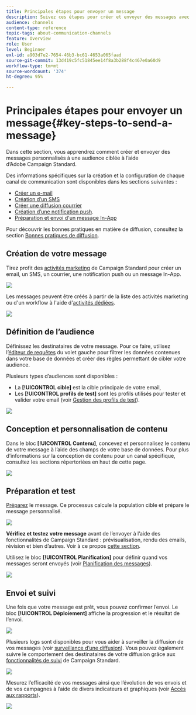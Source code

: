 ```yaml
---
title: Principales étapes pour envoyer un message
description: Suivez ces étapes pour créer et envoyer des messages avec Adobe Campaign.
audience: channels
content-type: reference
topic-tags: about-communication-channels
feature: Overview
role: User
level: Beginner
exl-id: a903d7e2-7654-46b3-bc61-4653a065faad
source-git-commit: 13d419c5fc51845ee14f8a3b288f4c467e0a60d9
workflow-type: tm+mt
source-wordcount: '374'
ht-degree: 95%

---
```


# Principales étapes pour envoyer un message{#key-steps-to-send-a-message}

Dans cette section, vous apprendrez comment créer et envoyer des messages personnalisés à une audience ciblée à l’aide d’Adobe Campaign Standard.

Des informations spécifiques sur la création et la configuration de chaque canal de communication sont disponibles dans les sections suivantes :

* [Créer un e-mail](../../channels/using/creating-an-email.md)
* [Création d’un SMS](../../channels/using/creating-an-sms-message.md)
* [Créer une diffusion courrier](../../channels/using/creating-the-direct-mail.md)
* [Création d’une notification push](../../channels/using/preparing-and-sending-a-push-notification.md).
* [Préparation et envoi d&#39;un message In-App](../../channels/using/preparing-and-sending-an-in-app-message.md)

Pour découvrir les bonnes pratiques en matière de diffusion, consultez la section [Bonnes pratiques de diffusion](../../sending/using/delivery-best-practices.md).

## Création de votre message

Tirez profit des [activités marketing](../../start/using/marketing-activities.md) de Campaign Standard pour créer un email, un SMS, un courrier, une notification push ou un message In-App.

![](assets/marketing-activities.png)

Les messages peuvent être créés à partir de la liste des activités marketing ou d&#39;un workflow à l&#39;aide d&#39;[activités dédiées](../../automating/using/about-channel-activities.md).

![](assets/steps-channel.png)

## Définition de l’audience

Définissez les destinataires de votre message. Pour ce faire, utilisez l’[éditeur de requêtes](../../automating/using/editing-queries.md) du volet gauche pour filtrer les données contenues dans votre base de données et créer des règles permettant de cibler votre audience.

Plusieurs types d’audiences sont disponibles :

* La **[!UICONTROL cible]** est la cible principale de votre email,
* Les **[!UICONTROL profils de test]** sont les profils utilisés pour tester et valider votre email (voir [Gestion des profils de test](../../audiences/using/managing-test-profiles.md)).

![](assets/steps-audience.png)

## Conception et personnalisation de contenu

Dans le bloc **[!UICONTROL Contenu]**, concevez et personnalisez le contenu de votre message à l’aide des champs de votre base de données. Pour plus d’informations sur la conception de contenu pour un canal spécifique, consultez les sections répertoriées en haut de cette page.

![](assets/steps-content.png)

## Préparation et test

[Préparez](../../sending/using/preparing-the-send.md) le message. Ce processus calcule la population cible et prépare le message personnalisé.

![](assets/steps-prepare.png)

**Vérifiez et testez votre message** avant de l’envoyer à l’aide des fonctionnalités de Campaign Standard : prévisualisation, rendu des emails, révision et bien d’autres. Voir à ce propos [cette section](../../sending/using/previewing-messages.md).

Utilisez le bloc **[!UICONTROL Planification]** pour définir quand vos messages seront envoyés (voir [Planification des messages](../../sending/using/about-scheduling-messages.md)).

![](assets/steps-schedule.png)

## Envoi et suivi

Une fois que votre message est prêt, vous pouvez confirmer l’envoi. Le bloc **[!UICONTROL Déploiement]** affiche la progression et le résultat de l’envoi.

![](assets/steps-send.png)

Plusieurs logs sont disponibles pour vous aider à surveiller la diffusion de vos messages (voir [surveillance d’une diffusion](../../sending/using/monitoring-a-delivery.md)). Vous pouvez également suivre le comportement des destinataires de votre diffusion grâce aux [fonctionnalités de suivi](../../sending/using/tracking-messages.md) de Campaign Standard.

![](../../sending/using/assets/tracking_logs.png)

Mesurez l’efficacité de vos messages ainsi que l’évolution de vos envois et de vos campagnes à l’aide de divers indicateurs et graphiques (voir [Accès aux rapports](../../reporting/using/about-dynamic-reports.md)).

![](assets/steps-reports.png)
